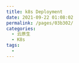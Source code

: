 ```yaml
---
title: k8s Deployment
date: 2021-09-22 01:08:02
permalink: /pages/03b302/
categories:
  - 云原生
  - K8s
tags:
  - 
---
```


